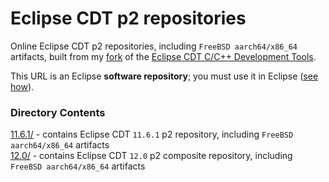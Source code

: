 # Eclipse CDT p2 repositories

Online Eclipse CDT p2 repositories, including `FreeBSD aarch64/x86_64` artifacts, built from my [fork](https://github.com/chirontt/eclipse-cdt) of the [Eclipse CDT C/C++ Development Tools](https://github.com/eclipse-cdt/cdt).

This URL is an Eclipse **software repository**; you must use it in Eclipse ([see how](https://help.eclipse.org/topic/org.eclipse.platform.doc.user/tasks/tasks-127.htm)).

### Directory Contents

[11.6.1/](11.6.1) - contains Eclipse CDT `11.6.1` p2 repository, including `FreeBSD aarch64/x86_64` artifacts  
[12.0/](12.0) - contains Eclipse CDT `12.0` p2 composite repository, including `FreeBSD aarch64/x86_64` artifacts  
